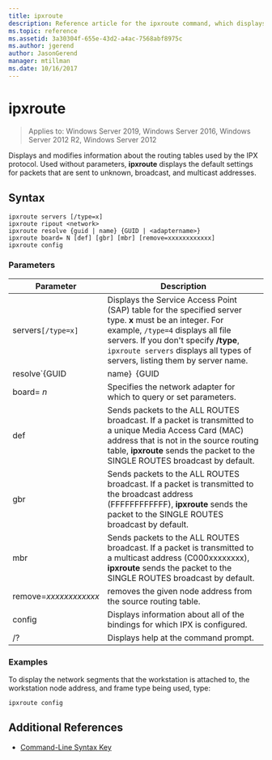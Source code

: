 ```yaml
---
title: ipxroute
description: Reference article for the ipxroute command, which displays and modifies information about the routing tables used by the IPX protocol.
ms.topic: reference
ms.assetid: 3a30304f-655e-43d2-a4ac-7568abf8975c
ms.author: jgerend
author: JasonGerend
manager: mtillman
ms.date: 10/16/2017
---
```


# ipxroute

> Applies to: Windows Server 2019, Windows Server 2016, Windows Server 2012 R2, Windows Server 2012

Displays and modifies information about the routing tables used by the IPX protocol. Used without parameters, **ipxroute** displays the default settings for packets that are sent to unknown, broadcast, and multicast addresses.

## Syntax

```
ipxroute servers [/type=x]
ipxroute ripout <network>
ipxroute resolve {guid | name} {GUID | <adaptername>}
ipxroute board= N [def] [gbr] [mbr] [remove=xxxxxxxxxxxx]
ipxroute config
```

### Parameters
| Parameter | Description |
| ------- | -------- |
| servers`[/type=x]` | Displays the Service Access Point (SAP) table for the specified server type. **x** must be an integer. For example, `/type=4` displays all file servers. If you don't specify **/type**, `ipxroute servers` displays all types of servers, listing them by server name. |
| resolve`{GUID | name}` `{GUID | adaptername}` | Resolves the name of the GUID to its friendly name, or the friendly name to its GUID. |
| board= *n* | Specifies the network adapter for which to query or set parameters. |
| def | Sends packets to the ALL ROUTES broadcast. If a packet is transmitted to a unique Media Access Card (MAC) address that is not in the source routing table, **ipxroute** sends the packet to the SINGLE ROUTES broadcast by default. |
| gbr | Sends packets to the ALL ROUTES broadcast. If a packet is transmitted to the broadcast address (FFFFFFFFFFFF), **ipxroute** sends the packet to the SINGLE ROUTES broadcast by default. |
| mbr | Sends packets to the ALL ROUTES broadcast. If a packet is transmitted to a multicast address (C000xxxxxxxx), **ipxroute** sends the packet to the SINGLE ROUTES broadcast by default. |
| remove=*xxxxxxxxxxxx* | removes the given node address from the source routing table. |
| config | Displays information about all of the bindings for which IPX is configured. |
| /? | Displays help at the command prompt. |

### Examples

To display the network segments that the workstation is attached to, the workstation node address, and frame type being used, type:

```
ipxroute config
```

## Additional References

- [Command-Line Syntax Key](command-line-syntax-key.md)
